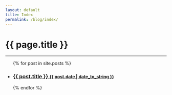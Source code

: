 ```yaml
---
layout: default
title: Index
permalink: /blog/index/
---
```

<h1 class="page-title">{{ page.title }}</h1>
<hr />
<div>
  <ul class="related-posts">
    {% for post in site.posts %}
      <li>
        <h3>
          <a href="{{ post.url }}">
            {{ post.title }}
            <small>{{ post.date | date_to_string }}</small>
          </a>
        </h3>
      </li>
    {% endfor %}
  </ul>
</div>
